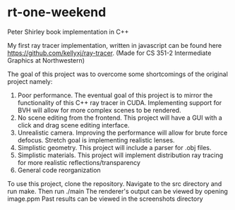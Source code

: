# rt-one-weekend
Peter Shirley book implementation in C++

My first ray tracer implementation, written in javascript can be found here https://github.com/kellyxj/ray-tracer. 
(Made for CS 351-2 Intermediate Graphics at Northwestern)

The goal of this project was to overcome some shortcomings of the original project namely:
1. Poor performance. The eventual goal of this project is to mirror the functionality of this C++ ray tracer in CUDA. Implementing support for BVH will allow
for more complex scenes to be rendered.
2. No scene editing from the frontend. This project will have a GUI with a click and drag scene editing interface.
3. Unrealistic camera. Improving the performance will allow for brute force defocus. Stretch goal is implementing realistic lenses.
4. Simplistic geometry. This project will include a parser for .obj files.
5. Simplistic materials. This project will implement distribution ray tracing for more realistic reflections/transparency
6. General code reorganization

To use this project, clone the repository. Navigate to the src directory and run make. Then run ./main
The renderer's output can be viewed by opening image.ppm
Past results can be viewed in the screenshots directory
